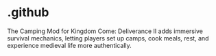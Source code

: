 # .github
The Camping Mod for Kingdom Come: Deliverance II adds immersive survival mechanics, letting players set up camps, cook meals, rest, and experience medieval life more authentically.
